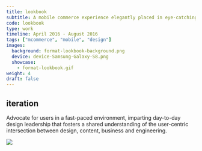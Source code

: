 ```yaml
---
title: lookbook
subtitle: A mobile commerce experience elegantly placed in eye-catching, interactive brand context that helps product showcase and drives user engagement. 
code: lookbook
type: work
timeline: April 2016 - August 2016
tags: ["mcommerce", "mobile", "design"]
images:
  background: format-lookbook-background.png
  device: device-Samsung-Galaxy-S8.png
  showcase: 
    - format-lookbook.gif
weight: 4
draft: false
---
```


## iteration

Advocate for users in a fast-paced environment, imparting day-to-day design leadership that fosters a shared understanding of the user-centric intersection between design, content, business and engineering.

<div><img src="/_images/work/inspiration-Weather-and-Time.jpg"></div>